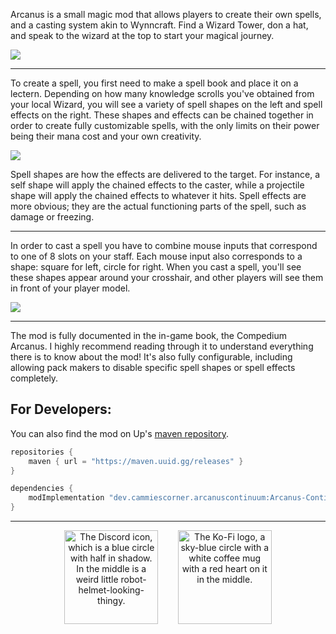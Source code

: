 Arcanus is a small magic mod that allows players to create their own spells, and a casting system akin to Wynncraft. Find a Wizard Tower, don a hat, and speak to the wizard at the top to start your magical journey.

![](https://mod-assets.upcraft.dev/promo/arcanus-continuum/wizard_tower.png)

---

To create a spell, you first need to make a spell book and place it on a lectern. Depending on how many knowledge scrolls you've obtained from your local Wizard, you will see a variety of spell shapes on the left and spell effects on the right. These shapes and effects can be chained together in order to create fully customizable spells, with the only limits on their power being their mana cost and your own creativity.

![](https://mod-assets.upcraft.dev/promo/arcanus-continuum/spellcrafting.png)

Spell shapes are how the effects are delivered to the target. For instance, a self shape will apply the chained effects to the caster, while a projectile shape will apply the chained effects to whatever it hits. Spell effects are more obvious; they are the actual functioning parts of the spell, such as damage or freezing.

---

In order to cast a spell you have to combine mouse inputs that correspond to one of 8 slots on your staff. Each mouse input also corresponds to a shape: square for left, circle for right. When you cast a spell, you'll see these shapes appear around your crosshair, and other players will see them in front of your player model.

<!-- update the cache value with the latest time from https://www.unixtimestamp.com to force a cache refresh -->
![](https://mod-assets.upcraft.dev/promo/arcanus-continuum/modpage_banner.png?cache=1736511913)

---

The mod is fully documented in the in-game book, the Compedium Arcanus. I highly recommend reading through it to understand everything there is to know about the mod! It's also fully configurable, including allowing pack makers to disable specific spell shapes or spell effects completely.

## For Developers:

You can also find the mod on Up's [maven repository](https://maven.uuid.gg/#/releases).

```gradle
repositories {
	maven { url = "https://maven.uuid.gg/releases" }
}

dependencies {
	modImplementation "dev.cammiescorner.arcanuscontinuum:Arcanus-Continuum-Fabric:<VERSION>"
}
```

---

<p align="center">
	<a href="https://cammiescorner.dev/discord"><img src="https://cammiescorner.dev/images/extras/discord.png" width="150" height="150" title="Join my Discord" alt="The Discord icon, which is a blue circle with half in shadow. In the middle is a weird little robot-helmet-looking-thingy."></a>
	&nbsp;&nbsp;&nbsp;&nbsp;&nbsp;&nbsp;
	<a href="https://www.ko-fi.com/camellias"><img src="https://cammiescorner.dev/images/extras/kofi.png" width="150" height="150" title="Support me on Ko-Fi" alt="The Ko-Fi logo, a sky-blue circle with a white coffee mug with a red heart on it in the middle."></a>
</p>

